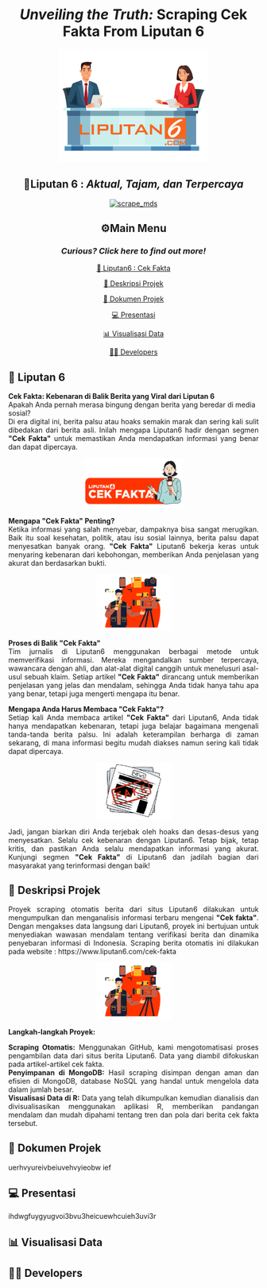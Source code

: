 <div align="center"><h1><b><em>Unveiling the Truth:</em></b> Scraping Cek Fakta From Liputan 6</h1>
</div>
<p align="center" width="60%">
    <img width="60%" src="logo/logo liputan 6.png">
</p>
<div align="center">
<h2>📢Liputan 6 : <em>Aktual, Tajam, dan Terpercaya</em></h2>
    
[![scrape_mds](https://github.com/dwiftrnti/PraktikumMDS-Scrapping/actions/workflows/main.yml/badge.svg)](https://github.com/dwiftrnti/PraktikumMDS-Scrapping/actions/workflows/main.yml)
</div>

<div align="center">

## ⚙️Main Menu
</div>

<div align="center"><h3><em>Curious? Click here to find out more!</h3></em>
</div>
<div align="center">

[:newspaper: Liputan6 : Cek Fakta](#newspaper-liputan-6)

[:mag_right: Deskripsi Projek](#mag_right-deskripsi-projek)

[:open_file_folder: Dokumen Projek](#open_file_folder-dokumen-projek)

[:computer: Presentasi](#computer-presentasi)

[:bar_chart: Visualisasi Data](#bar_chart-visualisasi-data)

[:woman_technologist: Developers](#woman_technologist-developers)
</div>

## :newspaper: Liputan 6


<div>
    <b>Cek Fakta: Kebenaran di Balik Berita yang Viral dari Liputan 6</b>
</div>
Apakah Anda pernah merasa bingung dengan berita yang beredar di media sosial?
<div align="justify">
Di era digital ini, berita palsu atau hoaks semakin marak dan sering kali sulit dibedakan dari berita asli. Inilah mengapa Liputan6 hadir dengan segmen <b>"Cek Fakta"</b> untuk memastikan Anda mendapatkan informasi yang benar dan dapat dipercaya.
</div>
</div>
<p align="center" width="50%">
    <img width="40%" src="logo/cek fakta.png">
</p>
    
<div><b>Mengapa "Cek Fakta" Penting?</b>
</div>
<div align="justify">
Ketika informasi yang salah menyebar, dampaknya bisa sangat merugikan. Baik itu soal kesehatan, politik, atau isu sosial lainnya, berita palsu dapat menyesatkan banyak orang. <b>"Cek Fakta"</b> Liputan6 bekerja keras untuk menyaring kebenaran dari kebohongan, memberikan Anda penjelasan yang akurat dan berdasarkan bukti.
</div>

<p align="center" width="40%">
    <img width="30%" src="logo/jurnalis.png">
</p>

<div><b>Proses di Balik "Cek Fakta"</b></div>
<div align="justify">
Tim jurnalis di Liputan6 menggunakan berbagai metode untuk memverifikasi informasi. Mereka mengandalkan sumber terpercaya, wawancara dengan ahli, dan alat-alat digital canggih untuk menelusuri asal-usul sebuah klaim. Setiap artikel <b>"Cek Fakta"</b> dirancang untuk memberikan penjelasan yang jelas dan mendalam, sehingga Anda tidak hanya tahu apa yang benar, tetapi juga mengerti mengapa itu benar.
</div>
</p>

<div><b>Mengapa Anda Harus Membaca "Cek Fakta"?</b></div>
<div align="justify">
Setiap kali Anda membaca artikel <b>"Cek Fakta"</b> dari Liputan6, Anda tidak hanya mendapatkan kebenaran, tetapi juga belajar bagaimana mengenali tanda-tanda berita palsu. Ini adalah keterampilan berharga di zaman sekarang, di mana informasi begitu mudah diakses namun sering kali tidak dapat dipercaya.
</div>
<p align="center" width="40%">
    <img width="30%" src="logo/hoax.png">
</p>
<div align="justify">
Jadi, jangan biarkan diri Anda terjebak oleh hoaks dan desas-desus yang menyesatkan. Selalu cek kebenaran dengan Liputan6. Tetap bijak, tetap kritis, dan pastikan Anda selalu mendapatkan informasi yang akurat. Kunjungi segmen <b>"Cek Fakta"</b> di Liputan6 dan jadilah bagian dari masyarakat yang terinformasi dengan baik!
</div>

## :mag_right: Deskripsi Projek

<div align="justify"> Proyek scraping otomatis berita dari situs Liputan6 dilakukan untuk mengumpulkan dan menganalisis informasi terbaru mengenai <b>"Cek fakta"</b>. Dengan mengakses data langsung dari Liputan6, proyek ini bertujuan untuk menyediakan wawasan mendalam tentang verifikasi berita dan dinamika penyebaran informasi di Indonesia. Scraping berita otomatis ini dilakukan pada website : https://www.liputan6.com/cek-fakta
</div>

<p align="center" width="40%">
    <img width="30%" src="logo/jurnalis.png">
</p>

<div><b>Langkah-langkah Proyek:</b></div>
</p>
<div align="justify">
<div><b>Scraping Otomatis:</b> Menggunakan GitHub, kami mengotomatisasi proses pengambilan data dari situs berita Liputan6. Data yang diambil difokuskan pada artikel-artikel cek fakta.</div>
<div><b>Penyimpanan di MongoDB:</b> Hasil scraping disimpan dengan aman dan efisien di MongoDB, database NoSQL yang handal untuk mengelola data dalam jumlah besar.</div>
<div><b>Visualisasi Data di R:</b> Data yang telah dikumpulkan kemudian dianalisis dan divisualisasikan menggunakan aplikasi R, memberikan pandangan mendalam dan mudah dipahami tentang tren dan pola dari berita cek fakta tersebut.
</div>


## :open_file_folder: Dokumen Projek

uerhvyureivbeiuvehvyieobw ief

## :computer: Presentasi

ihdwgfuygyugvoi3bvu3heicuewhcuieh3uvi3r

## :bar_chart: Visualisasi Data
## :woman_technologist: Developers


